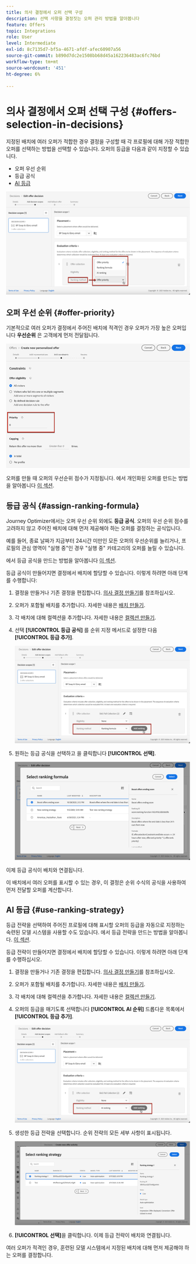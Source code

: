 ```yaml
---
title: 의사 결정에서 오퍼 선택 구성
description: 선택 사항을 결정짓는 오퍼 관리 방법을 알아봅니다
feature: Offers
topic: Integrations
role: User
level: Intermediate
exl-id: 8c7135d7-bf5a-4671-afdf-afec60907a56
source-git-commit: b890d7dc2e1508bb68d45a162236483ac6fc76bd
workflow-type: tm+mt
source-wordcount: '451'
ht-degree: 6%

---
```


# 의사 결정에서 오퍼 선택 구성 {#offers-selection-in-decisions}

지정된 배치에 여러 오퍼가 적합한 경우 결정을 구성할 때 각 프로필에 대해 가장 적합한 오퍼를 선택하는 방법을 선택할 수 있습니다. 오퍼의 등급을 다음과 같이 지정할 수 있습니다.
* 오퍼 우선 순위
* 등급 공식
* [AI 등급](#use-ranking-strategy)

![](../assets/offer-rank-by.png)

## 오퍼 우선 순위 {#offer-priority}

기본적으로 여러 오퍼가 결정에서 주어진 배치에 적격인 경우 오퍼가 가장 높은 오퍼입니다 **우선순위** 은 고객에게 먼저 전달됩니다.

![](../assets/offer-priority.png)

오퍼를 만들 때 오퍼의 우선순위 점수가 지정됩니다. 에서 개인화된 오퍼를 만드는 방법을 알아봅니다 [이 섹션](../offer-library/creating-personalized-offers.md).

## 등급 공식 {#assign-ranking-formula}

Journey Optimizer에서는 오퍼 우선 순위 외에도 **등급 공식**. 오퍼의 우선 순위 점수를 고려하지 않고 주어진 배치에 대해 먼저 제공해야 하는 오퍼를 결정하는 공식입니다.

예를 들어, 종료 날짜가 지금부터 24시간 미만인 모든 오퍼의 우선순위를 늘리거나, 프로필의 관심 영역이 &quot;실행 중&quot;인 경우 &quot;실행 중&quot; 카테고리의 오퍼를 늘릴 수 있습니다.

에서 등급 공식을 만드는 방법을 알아봅니다 [이 섹션](../ranking/create-ranking-formulas.md).

등급 공식이 만들어지면 결정에서 배치에 할당할 수 있습니다. 이렇게 하려면 아래 단계를 수행합니다:

1. 결정을 만들거나 기존 결정을 편집합니다. [의사 결정 만들기](../offer-activities/create-offer-activities.md)를 참조하십시오.

1. 오퍼가 포함될 배치를 추가합니다. 자세한 내용은 [배치 만들기](../offer-library/creating-placements.md).

1. 각 배치에 대해 컬렉션을 추가합니다. 자세한 내용은 [컬렉션 만들기](../offer-library/creating-collections.md).

1. 선택 **[!UICONTROL 등급 공식]** 를 순위 지정 메서드로 설정한 다음 **[!UICONTROL 등급 추가]**.

   ![](../assets/offer-activity-ranking.png)

1. 원하는 등급 공식을 선택하고 을 클릭합니다 **[!UICONTROL 선택]**.

   ![](../assets/ranking-selection.png)

이제 등급 공식이 배치와 연결됩니다.

이 배치에서 여러 오퍼를 표시할 수 있는 경우, 이 결정은 순위 수식의 공식을 사용하여 먼저 전달할 오퍼를 계산합니다.

## AI 등급 {#use-ranking-strategy}

<!--If you are an [Adobe Experience Platform](https://experienceleague.adobe.com/docs/experience-platform/landing/home.html){target="_blank"} user leveraging the **Offer Decisioning** application service,-->

등급 전략을 선택하여 주어진 프로필에 대해 표시할 오퍼의 등급을 자동으로 지정하는 숙련된 모델 시스템을 사용할 수도 있습니다. 에서 등급 전략을 만드는 방법을 알아봅니다. [이 섹션](../ranking/create-ranking-strategies.md).

등급 전략이 만들어지면 결정에서 배치에 할당할 수 있습니다. 이렇게 하려면 아래 단계를 수행하십시오.

1. 결정을 만들거나 기존 결정을 편집합니다. [의사 결정 만들기](../offer-activities/create-offer-activities.md)를 참조하십시오.

1. 오퍼가 포함될 배치를 추가합니다. 자세한 내용은 [배치 만들기](../offer-library/creating-placements.md).

1. 각 배치에 대해 컬렉션을 추가합니다. 자세한 내용은 [컬렉션 만들기](../offer-library/creating-collections.md).

1. 오퍼의 등급을 매기도록 선택합니다 **[!UICONTROL AI 순위]** 드롭다운 목록에서 **[!UICONTROL 등급 추가]**.

   ![](../assets/ranking-selection-ai-ranking.png)

1. 생성한 등급 전략을 선택합니다. 순위 전략의 모든 세부 사항이 표시됩니다.

   ![](../assets/ranking-selection-ai-ranking-selected.png)

1. **[!UICONTROL 선택]**&#x200B;을 클릭합니다. 이제 등급 전략이 배치와 연결됩니다.

여러 오퍼가 적격인 경우, 훈련된 모델 시스템에서 지정된 배치에 대해 먼저 제공해야 하는 오퍼를 결정합니다.

